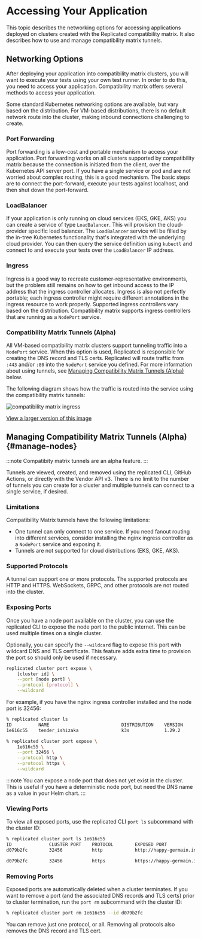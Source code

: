 # Accessing Your Application

This topic describes the networking options for accessing applications deployed on clusters created with the Replicated compatibility matrix. It also describes how to use and manage compatibility matrix tunnels.

## Networking Options

After deploying your application into compatibility matrix clusters, you will want to execute your tests using your own test runner.
In order to do this, you need to access your application. 
Compatibility matrix offers several methods to access your application.

Some standard Kubernetes networking options are available, but vary based on the distribution.
For VM-based distributions, there is no default network route into the cluster, making inbound connections challenging to create.

### Port Forwarding
Port forwarding is a low-cost and portable mechanism to access your application. 
Port forwarding works on all clusters supported by compatibility matrix because the connection is initiated from the client, over the Kubernetes API server port.
If you have a single service or pod and are not worried about complex routing, this is a good mechanism. 
The basic steps are to connect the port-forward, execute your tests against localhost, and then shut down the port-forward.

### LoadBalancer
If your application is only running on cloud services (EKS, GKE, AKS) you can create a service of type `LoadBalancer`. 
This will provision the cloud-provider specific load balancer.
The `LoadBalancer` service will be filled by the in-tree Kubernetes functionality that's integrated with the underlying cloud provider.
You can then query the service definition using `kubectl` and connect to and execute your tests over the `LoadBalancer` IP address.

### Ingress
Ingress is a good way to recreate customer-representative environments, but the problem still remains on how to get inbound access to the IP address that the ingress controller allocates.
Ingress is also not perfectly portable; each ingress controller might require different annotations in the ingress resource to work properly.
Supported ingress controllers vary based on the distribution.
Compatibility matrix supports ingress controllers that are running as a `NodePort` service.

### Compatibility Matrix Tunnels (Alpha)
All VM-based compatibility matrix clusters support tunneling traffic into a `NodePort` service. 
When this option is used, Replicated is responsible for creating the DNS record and TLS certs.
Replicated will route traffic from `:443` and/or `:80` into the `NodePort` service you defined. For more information about using tunnels, see [Managing Compatibility Matrix Tunnels (Alpha)](#manage-nodes) below.

The following diagram shows how the traffic is routed into the service using the compatibility matrix tunnels:

<img src="/images/compatibility-matrix-ingress.png" alt="compatibility matrix ingress"></img>

[View a larger version of this image](/images/compatibility-matrix-ingress.png)

## Managing Compatibility Matrix Tunnels (Alpha) {#manage-nodes}

:::note
Compatibity matrix tunnels are an alpha feature.
:::

Tunnels are viewed, created, and removed using the replicated CLI, GitHub Actions, or directly with the Vendor API v3. There is no limit to the number of tunnels you can create for a cluster and multiple tunnels can connect to a single service, if desired.

### Limitations

Compatibility Matrix tunnels have the following limitations:
* One tunnel can only connect to one service. If you need fanout routing into different services, consider installing the nginx ingress controller as a `NodePort` service and exposing it.
* Tunnels are not supported for cloud distributions (EKS, GKE, AKS).

### Supported Protocols

A tunnel can support one or more protocols.
The supported protocols are HTTP and HTTPS.
WebSockets, GRPC, and other protocols are not routed into the cluster.

### Exposing Ports
Once you have a node port available on the cluster, you can use the replicated CLI to expose the node port to the public internet. 
This can be used multiple times on a single cluster.

Optionally, you can specify the `--wildcard` flag to expose this port with wildcard DNS and TLS certificate.
This feature adds extra time to provision the port so should only be used if necessary.

```bash
replicated cluster port expose \
    [cluster id] \
    --port [node port] \
    --protocol [protocol] \
    --wildcard
```

For example, if you have the nginx ingress controller installed and the node port is 32456:

```bash
% replicated cluster ls
ID          NAME                           DISTRIBUTION    VERSION       STATUS         
1e616c55    tender_ishizaka                k3s             1.29.2        running        

% replicated cluster port expose \
    1e616c55 \
    --port 32456 \
    --protocol http \
    --protocol https \
    --wildcard
```

:::note
You can expose a node port that does not yet exist in the cluster. 
This is useful if you have a deterministic node port, but need the DNS name as a value in your Helm chart.
:::

### Viewing Ports
To view all exposed ports, use the replicated CLI `port ls` subcommand with the cluster ID:

```bash
% replicated cluster port ls 1e616c55
ID              CLUSTER PORT    PROTOCOL        EXPOSED PORT                                            WILDCARD        STATUS
d079b2fc        32456           http            http://happy-germain.ingress.replicatedcluster.com      true            ready

d079b2fc        32456           https           https://happy-germain.ingress.replicatedcluster.com     true            ready
```

### Removing Ports
Exposed ports are automatically deleted when a cluster terminates.
If you want to remove a port (and the associated DNS records and TLS certs) prior to cluster termination, run the `port rm` subcommand with the cluster ID:

```bash
% replicated cluster port rm 1e616c55 --id d079b2fc
```

You can remove just one protocol, or all.
Removing all protocols also removes the DNS record and TLS cert.